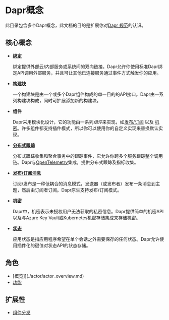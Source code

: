 # Dapr概念

此目录包含多个Dapr概念，此文档的目的是扩展你对[Dapr 规范](../reference/api/README.md)的认识。

## 核心概念

* [**绑定**](./bindings/README.md)

  绑定提供外部云/内部服务或系统间的双向链接。Dapr允许你使用标准Dapr绑定API调用外部服务，并且可让其他已连接服务通过事件方式触发你的应用。

* [**构建块**](./architecture/building_blocks.md)

  一个构建块是由一个或多个Dapr组件构成的单一目的的API接口。Dapr由一系列构建块构成，同时可扩展添加新的构建块。

* **组件**
  
  Dapr采用模块化设计，它的功能由一系列*组件*来实现，如[发布/订阅](./publish-subscribe-messaging/README.md) 以及 [机密](./components/secrets.md)。许多组件都支持插件模式，所以你可以使用你的自定义实现来替换默认实现。

* [**分布式跟踪**](./distributed-tracing/README.md)

  分布式跟踪收集和聚合事务中的跟踪事件，它允许你跨多个服务跟踪整个调用链。Dapr与[OpenTelemetry](https://opentelemetry.io/)集成，提供分布式跟踪及指标收集。

* [**发布/订阅消息**](./publish-subscribe-messaging/README.md)
  
  订阅/发布是一种低耦合的消息模式，发送器（或发布者）发布一条消息到主题，然后由订阅者订阅。Dapr原生支持发布/订阅模式。

* [**机密**](./components/secrets.md)

  Dapr中，机密表示未授权用户无法获取的私密信息。Dapr提供简单的机密API以及与Azure Key Vault或Kubernetes机密存储集成来存储机密。

* [**状态**](./state-management/state-management.md)

  应用状态是指应用程序希望在单个会话之外需要保存的任何状态。Dapr允许使用插件化的键值对状态API的状态存储。

## 角色

* [概览]](./actor/actor_overview.md)
* [功能](./actor/actors_features.md)

## 扩展性

* [组件分发](https://github.com/dapr/components-contrib)
